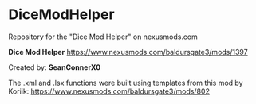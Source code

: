 # DiceModHelper
Repository for the "Dice Mod Helper" on nexusmods.com 

**Dice Mod Helper**
https://www.nexusmods.com/baldursgate3/mods/1397

Created by: 
**SeanConnerX0**

The .xml and .lsx functions were built using templates from this mod by Koriik:
https://www.nexusmods.com/baldursgate3/mods/802
